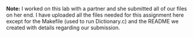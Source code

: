 **Note:** I worked on this lab with a partner and she submitted all of our files on her end. I have uploaded all the files needed for this assignment here except for the Makefile (used to run Dictionary.c) and the README we created with details regarding our submission.
